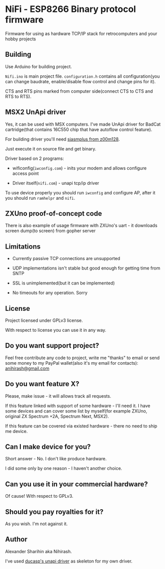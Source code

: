 # NiFi - ESP8266 Binary protocol firmware

Firmware for using as hardware TCP/IP stack for retrocomputers and your hobby projects

## Building

Use Arduino for building project. 

`Nifi.ino` is main project file. `configuration.h` contains all configuration(you can change baudrate, enable/disable flow control and change pins for it).

CTS and RTS pins marked from computer side(connect CTS to CTS and RTS to RTS). 

## MSX2 UnApi driver

Yes, it can be used with MSX computers. I've made UnApi driver for BadCat cartridge(that contains 16C550 chip that have autoflow control feature). 

For building driver you'll need [sjasmplus from z00m128](https://github.com/z00m128/sjasmplus). 

Just execute it on source file and get binary.

Driver based on 2 programs:
 
 * wificonfig(`iwconfig.com`) - inits your modem and allows configure access point

 * Driver itself(`nifi.com`) - unapi tcp/ip driver

To use device properly you should run `iwconfig` and configure AP, after it you should run `ramhelpr` and `nifi`.

## ZXUno proof-of-concept code

There is also example of usage firmware with ZXUno's uart - it downloads screen dump(to screen) from gopher server

## Limitations

 * Currently passive TCP connections are unsupported

 * UDP implementations isn't stable but good enough for getting time from SNTP

 * SSL is unimplemented(but it can be implemented)

 * No timeouts for any operation. Sorry

## License

Project licensed under GPLv3 license. 

With respect to license you can use it in any way.

## Do you want support project?

Feel free contribute any code to project, write me "thanks" to email or send some money to my PayPal wallet(also it's my email for contacts): anihirash@gmail.com

## Do you want feature X?

Please, make issue - it will allows track all requests. 

If this feature linked with support of some hardware - I'll need it. I have some devices and can cover some list by myself(for example ZXUno, original ZX Spectrum +2A, Spectrum Next, MSX2).

If this feature can be covered via existed hardware - there no need to ship me device.

## Can I make device for you?

Short answer - No. I don't like produce hardware. 

I did some only by one reason - I haven't another choice. 

## Can you use it in your commercial hardware?

Of cause! With respect to GPLv3.

## Should you pay royalties for it?

As you wish. I'm not against it. 

## Author

Alexander Sharihin aka Nihirash.

I've used [ducasp's unapi driver](https://github.com/ducasp/MSX-Development/tree/master/MSX-SM/WiFi/UNAPI_DRIVER_CUSTOM_ESP_FIRMWARE) as skeleton for my own driver. 
